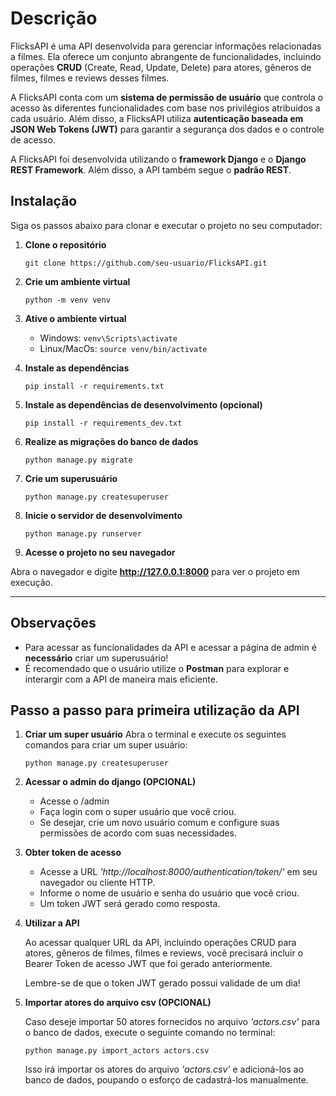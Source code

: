 # Descrição

FlicksAPI é uma API desenvolvida para gerenciar informações relacionadas a filmes. 
Ela oferece um conjunto abrangente de funcionalidades, incluindo operações **CRUD** (Create, Read, Update, Delete) para atores, gêneros de filmes, filmes e reviews desses filmes. 

A FlicksAPI conta com um **sistema de permissão de usuário** que controla o acesso às diferentes funcionalidades com base nos privilégios atribuídos a cada usuário.
Além disso, a FlicksAPI utiliza **autenticação baseada em JSON Web Tokens (JWT)** para garantir a segurança dos dados e o controle de acesso.

A FlicksAPI foi desenvolvida utilizando o **framework Django** e o **Django REST Framework**. 
Além disso, a API  também segue o **padrão REST**.

## Instalação

Siga os passos abaixo para clonar e executar o projeto no seu computador:

1. **Clone o repositório**
   
   ``` git clone https://github.com/seu-usuario/FlicksAPI.git ```

2. **Crie um ambiente virtual**
   
   ``` python -m venv venv ```

3. **Ative o ambiente virtual**
   
   - Windows: ``` venv\Scripts\activate ```
   - Linux/MacOs: ``` source venv/bin/activate ```

4. **Instale as dependências**
   
   ``` pip install -r requirements.txt ```

5. **Instale as dependências de desenvolvimento (opcional)**
   
   ``` pip install -r requirements_dev.txt ``` 

6. **Realize as migrações do banco de dados**
    
   ``` python manage.py migrate ```

7. **Crie um superusuário**
   
   ``` python manage.py createsuperuser ```

9. **Inicie o servidor de desenvolvimento**
    
   ``` python manage.py runserver ```

10. **Acesse o projeto no seu navegador**
    
   Abra o navegador e digite **http://127.0.0.1:8000** para ver o projeto em execução.
   
---

## Observações

- Para acessar as funcionalidades da API e acessar a página de admin é **necessário** criar um superusuário!
- É recomendado que o usuário utilize o **Postman** para explorar e interargir com a API de maneira mais eficiente.

## Passo a passo para primeira utilização da API

1. **Criar um super usuário**
   Abra o terminal e execute os seguintes comandos para criar um super usuário:

   ``` python manage.py createsuperuser ```

2. **Acessar o admin do django (OPCIONAL)**
   - Acesse o /admin
   - Faça login com o super usuário que você criou.
   - Se desejar, crie um novo usuário comum e configure suas permissões de acordo com suas necessidades.

3. **Obter token de acesso**
   - Acesse a URL *'http://localhost:8000/authentication/token/'* em seu navegador ou cliente HTTP.
   - Informe o nome de usuário e senha do usuário que você criou.
   - Um token JWT será gerado como resposta.

4. **Utilizar a API**
   
   Ao acessar qualquer URL da API, incluindo operações CRUD para atores, gêneros de filmes, filmes e reviews,
   você precisará incluir o Bearer Token de acesso JWT que foi gerado anteriormente.
   
   Lembre-se de que o token JWT gerado possui validade de um dia!

6. **Importar atores do arquivo csv (OPCIONAL)**
   
   Caso deseje importar 50 atores fornecidos no arquivo *'actors.csv'* para o banco de dados, execute o seguinte comando no terminal:
   
   ``` python manage.py import_actors actors.csv ```
   
   Isso irá importar os atores do arquivo *'actors.csv'* e adicioná-los ao banco de dados, poupando o esforço de cadastrá-los manualmente.
